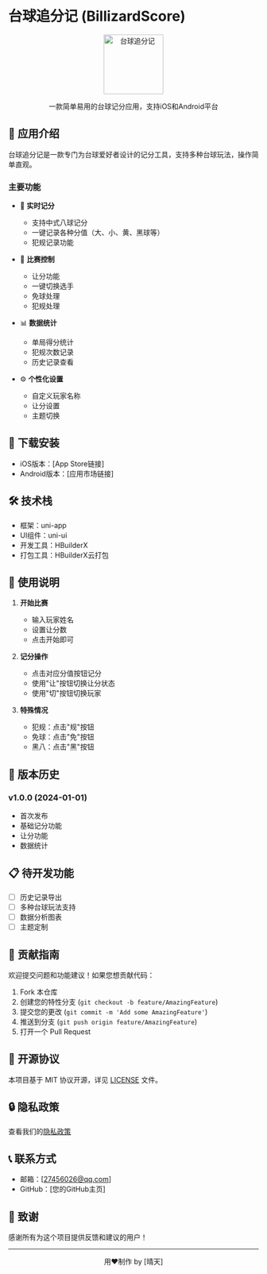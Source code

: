 # 台球追分记 (BillizardScore)

<p align="center">
  <img src="[应用图标URL]" alt="台球追分记" width="120"/>
</p>

<p align="center">
  一款简单易用的台球记分应用，支持iOS和Android平台
</p>

## 📱 应用介绍

台球追分记是一款专门为台球爱好者设计的记分工具，支持多种台球玩法，操作简单直观。

### 主要功能

- 🎱 **实时记分**
  - 支持中式八球记分
  - 一键记录各种分值（大、小、黄、黑球等）
  - 犯规记录功能

- 🔄 **比赛控制**
  - 让分功能
  - 一键切换选手
  - 免球处理
  - 犯规处理

- 📊 **数据统计**
  - 单局得分统计
  - 犯规次数记录
  - 历史记录查看

- ⚙️ **个性化设置**
  - 自定义玩家名称
  - 让分设置
  - 主题切换

## 📲 下载安装

- iOS版本：[App Store链接]
- Android版本：[应用市场链接]

## 🛠️ 技术栈

- 框架：uni-app
- UI组件：uni-ui
- 开发工具：HBuilderX
- 打包工具：HBuilderX云打包

## 📝 使用说明

1. **开始比赛**
   - 输入玩家姓名
   - 设置让分数
   - 点击开始即可

2. **记分操作**
   - 点击对应分值按钮记分
   - 使用"让"按钮切换让分状态
   - 使用"切"按钮切换玩家

3. **特殊情况**
   - 犯规：点击"规"按钮
   - 免球：点击"免"按钮
   - 黑八：点击"黑"按钮

## 🔄 版本历史

### v1.0.0 (2024-01-01)
- 首次发布
- 基础记分功能
- 让分功能
- 数据统计

## 📋 待开发功能

- [ ] 历史记录导出
- [ ] 多种台球玩法支持
- [ ] 数据分析图表
- [ ] 主题定制

## 🤝 贡献指南

欢迎提交问题和功能建议！如果您想贡献代码：

1. Fork 本仓库
2. 创建您的特性分支 (`git checkout -b feature/AmazingFeature`)
3. 提交您的更改 (`git commit -m 'Add some AmazingFeature'`)
4. 推送到分支 (`git push origin feature/AmazingFeature`)
5. 打开一个 Pull Request

## 📜 开源协议

本项目基于 MIT 协议开源，详见 [LICENSE](LICENSE) 文件。

## 🔒 隐私政策

查看我们的[隐私政策](https://just45.github.io/BilliardsScore/)

## 📞 联系方式

- 邮箱：[27456026@qq.com]
- GitHub：[您的GitHub主页]

## 🙏 致谢

感谢所有为这个项目提供反馈和建议的用户！

---

<p align="center">
  用❤️制作 by [晴天]
</p>
